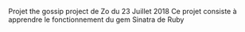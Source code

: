 Projet the gossip project de Zo du 23 Juillet 2018
Ce projet consiste à apprendre le fonctionnement du gem Sinatra de Ruby
